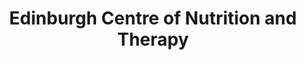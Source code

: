 ---
title: "Edinburgh Centre of Nutrition and Therapy"
url: /edinburgh/edinburgh-centre-of-nutrition-and-therapy/
shop: nutrition supplements
---